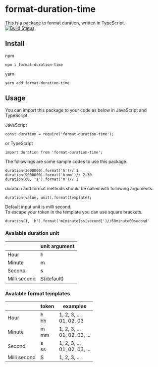 # format-duration-time
This is a package to format duration, written in TypeScript.<br>
[![Build Status](https://travis-ci.org/gigosa/format-duration-time.svg?branch=master)](https://travis-ci.org/gigosa/format-duration-time)

## Install
npm
```
npm i format-duration-time
```
yarn
```
yarn add format-duration-time
```

## Usage
You can import this package to your code as below in JavaScript and TypeScript.

JavaScript
```
const duration = require('format-duration-time');
```
or
TypeScript
```
import duration from 'format-duration-time';
```

The followings are some sample codes to use this package.
```
duration(3600000).format('h')// 1
duration(9000000).format('h:mm')// 2:30
duration(60, 's').format('m')// 1
```

duration and format methods should be called with following arguments.
```
duration(value, unit).format(template);
```
Default input unit is milli second.<br>
To escape your token in the template you can use square brackets.
```
duration(1, 'h').format('m[minute]ss[second]')//60minute00second'
```

### Avalable duration unit
||unit argument|
|-|-|
|Hour|h|
|Minute|m|
|Second|s|
|Milli second|S(default)|

### Avalable format templates

||token|examples|
|-|-|-|
|Hour|h <br> hh|1, 2, 3, ... <br> 01, 02, 03|
|Minute|m <br> mm|1, 2, 3, ...  <br> 01, 02, 03, ...|
|Second|s <br> ss|1, 2, 3, ... <br> 01, 02, 03, ...|
|Milli second|S|1, 2, 3, ...|
